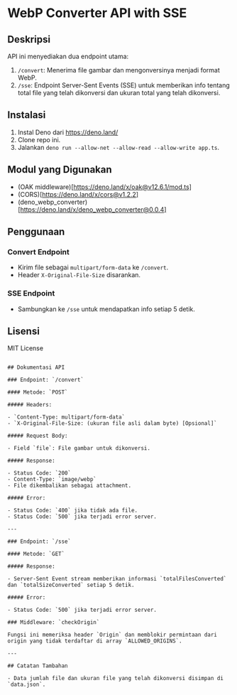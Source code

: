 # WebP Converter API with SSE

## Deskripsi

API ini menyediakan dua endpoint utama: 

1. `/convert`: Menerima file gambar dan mengonversinya menjadi format WebP.
2. `/sse`: Endpoint Server-Sent Events (SSE) untuk memberikan info tentang total file yang telah dikonversi dan ukuran total yang telah dikonversi.

## Instalasi

1. Instal Deno dari https://deno.land/
2. Clone repo ini.
3. Jalankan `deno run --allow-net --allow-read --allow-write app.ts`.

## Modul yang Digunakan
- (OAK middleware)[https://deno.land/x/oak@v12.6.1/mod.ts]
- (CORS)[https://deno.land/x/cors@v1.2.2]
- (deno_webp_converter)[https://deno.land/x/deno_webp_converter@0.0.4]


## Penggunaan

### Convert Endpoint
- Kirim file sebagai `multipart/form-data` ke `/convert`.
- Header `X-Original-File-Size` disarankan.

### SSE Endpoint
- Sambungkan ke `/sse` untuk mendapatkan info setiap 5 detik.

## Lisensi

MIT License
```

## Dokumentasi API

### Endpoint: `/convert`

#### Metode: `POST`

##### Headers:

- `Content-Type: multipart/form-data`
- `X-Original-File-Size: (ukuran file asli dalam byte) [Opsional]`

##### Request Body:

- Field `file`: File gambar untuk dikonversi.

##### Response:

- Status Code: `200`
- Content-Type: `image/webp`
- File dikembalikan sebagai attachment.

##### Error:

- Status Code: `400` jika tidak ada file.
- Status Code: `500` jika terjadi error server.

---

### Endpoint: `/sse`

#### Metode: `GET`

##### Response:

- Server-Sent Event stream memberikan informasi `totalFilesConverted` dan `totalSizeConverted` setiap 5 detik.

##### Error:

- Status Code: `500` jika terjadi error server.

### Middleware: `checkOrigin`

Fungsi ini memeriksa header `Origin` dan memblokir permintaan dari origin yang tidak terdaftar di array `ALLOWED_ORIGINS`.

---

## Catatan Tambahan

- Data jumlah file dan ukuran file yang telah dikonversi disimpan di `data.json`.
